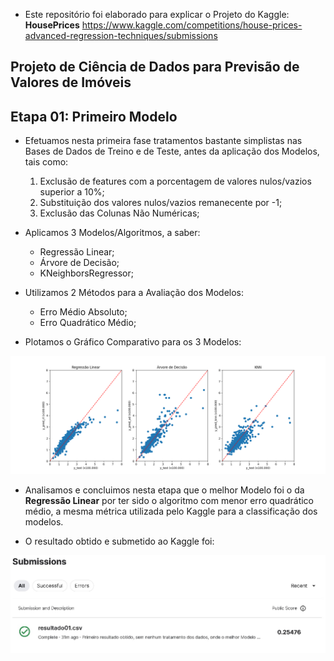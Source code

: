 - Este repositório foi elaborado para explicar o Projeto do Kaggle: **HousePrices**
https://www.kaggle.com/competitions/house-prices-advanced-regression-techniques/submissions

## Projeto de Ciência de Dados para Previsão de Valores de Imóveis

## Etapa 01: Primeiro Modelo
- Efetuamos nesta primeira fase tratamentos bastante simplistas nas Bases de Dados de Treino e de Teste, antes da aplicação dos Modelos, tais como:
  1) Exclusão de features com a porcentagem de valores nulos/vazios superior a 10%;
  2) Substituição dos valores nulos/vazios remanecente por -1;
  3) Exclusão das Colunas Não Numéricas;
 
- Aplicamos 3 Modelos/Algoritmos, a saber:
    - Regressão Linear;
    - Árvore de Decisão;
    - KNeighborsRegressor;

- Utilizamos 2 Métodos para a Avaliação dos Modelos:
    - Erro Médio Absoluto;
    - Erro Quadrático Médio;

- Plotamos o Gráfico Comparativo para os 3 Modelos:
<img src="https://github.com/amaurigeraldes/HousePrices/blob/main/imagens/graficos_modelos_previsao.png">

- Analisamos e concluimos nesta etapa que o melhor Modelo foi o da **Regressão Linear** por ter sido o algoritmo com menor erro quadrático médio, a mesma métrica utilizada pelo Kaggle para a classificação dos modelos.

- O resultado obtido e submetido ao Kaggle foi:
<img src="https://github.com/amaurigeraldes/HousePrices/blob/main/imagens/Resultado_Kaggle_HousePrices_01.jpg">


